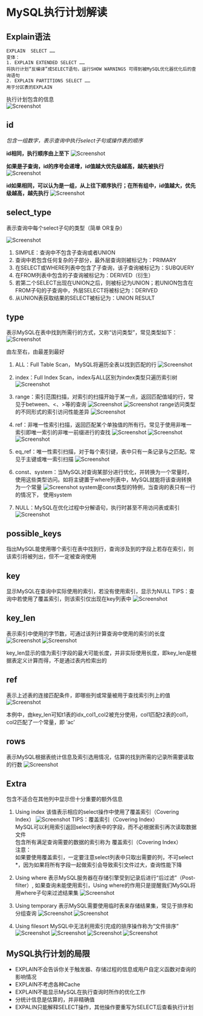 # MySQL执行计划解读
## Explain语法
```text
EXPLAIN  SELECT ……
变体：
1. EXPLAIN EXTENDED SELECT ……
将执行计划“反编译”成SELECT语句，运行SHOW WARNINGS 可得到被MySQL优化器优化后的查询语句 
2. EXPLAIN PARTITIONS SELECT ……
用于分区表的EXPLAIN
```
执行计划包含的信息  
![Screenshot](../img/mysql/explain/01.png)

## id
*包含一组数字，表示查询中执行select子句或操作表的顺序*

**id相同，执行顺序由上至下**
![Screenshot](../img/mysql/explain/02.png)
     
**如果是子查询，id的序号会递增，id值越大优先级越高，越先被执行**
![Screenshot](../img/mysql/explain/03.png)

**id如果相同，可以认为是一组，从上往下顺序执行；在所有组中，id值越大，优先级越高，越先执行**
![Screenshot](../img/mysql/explain/04.png)

## select_type 
表示查询中每个select子句的类型（简单 OR复杂）
 
![Screenshot](../img/mysql/explain/05.png)

1. SIMPLE：查询中不包含子查询或者UNION
2. 查询中若包含任何复杂的子部分，最外层查询则被标记为：PRIMARY
3. 在SELECT或WHERE列表中包含了子查询，该子查询被标记为：SUBQUERY
4. 在FROM列表中包含的子查询被标记为：DERIVED（衍生）
5. 若第二个SELECT出现在UNION之后，则被标记为UNION；若UNION包含在  FROM子句的子查询中，外层SELECT将被标记为：DERIVED
6. 从UNION表获取结果的SELECT被标记为：UNION RESULT
 
## type
 
表示MySQL在表中找到所需行的方式，又称“访问类型”，常见类型如下：
![Screenshot](../img/mysql/explain/1.png)
 


由左至右，由最差到最好
 
1. ALL：Full Table Scan， MySQL将遍历全表以找到匹配的行
![Screenshot](../img/mysql/explain/2.png)

2. index：Full Index Scan，index与ALL区别为index类型只遍历索引树
![Screenshot](../img/mysql/explain/3.png)
 
3. range：索引范围扫描，对索引的扫描开始于某一点，返回匹配值域的行，常见于between、<、>等的查询
![Screenshot](../img/mysql/explain/4.png)
![Screenshot](../img/mysql/explain/5.png)
range访问类型的不同形式的索引访问性能差异
![Screenshot](../img/mysql/explain/6.png)

4. ref：非唯一性索引扫描，返回匹配某个单独值的所有行。常见于使用非唯一索引即唯一索引的非唯一前缀进行的查找
![Screenshot](../img/mysql/explain/7.png)
![Screenshot](../img/mysql/explain/8.png)
![Screenshot](../img/mysql/explain/9.png)
 
5. eq_ref：唯一性索引扫描，对于每个索引键，表中只有一条记录与之匹配。常见于主键或唯一索引扫描
![Screenshot](../img/mysql/explain/10.png)
 
6. const、system：当MySQL对查询某部分进行优化，并转换为一个常量时，使用这些类型访问。如将主键置于where列表中，MySQL就能将该查询转换为一个常量
![Screenshot](../img/mysql/explain/11.png)
system是const类型的特例，当查询的表只有一行的情况下， 使用system
 
7. NULL：MySQL在优化过程中分解语句，执行时甚至不用访问表或索引
![Screenshot](../img/mysql/explain/12.png)
 
## possible_keys
 
指出MySQL能使用哪个索引在表中找到行，查询涉及到的字段上若存在索引，则该索引将被列出，但不一定被查询使用
 
## key
显示MySQL在查询中实际使用的索引，若没有使用索引，显示为NULL
TIPS：查询中若使用了覆盖索引，则该索引仅出现在key列表中
![Screenshot](../img/mysql/explain/13.png)


 

## key_len
表示索引中使用的字节数，可通过该列计算查询中使用的索引的长度
![Screenshot](../img/mysql/explain/14.png)
![Screenshot](../img/mysql/explain/15.png)


 



key_len显示的值为索引字段的最大可能长度，并非实际使用长度，即key_len是根据表定义计算而得，不是通过表内检索出的
 
## ref
表示上述表的连接匹配条件，即哪些列或常量被用于查找索引列上的值
![Screenshot](../img/mysql/explain/16.png)
 


本例中，由key_len可知t1表的idx_col1_col2被充分使用，col1匹配t2表的col1，col2匹配了一个常量，即 ’ac’
 
 
## rows
表示MySQL根据表统计信息及索引选用情况，估算的找到所需的记录所需要读取的行数
![Screenshot](../img/mysql/explain/17.png)
 


 

## Extra
包含不适合在其他列中显示但十分重要的额外信息
 
1. Using index
该值表示相应的select操作中使用了覆盖索引（Covering Index）
![Screenshot](../img/mysql/explain/18.png)
TIPS：覆盖索引（Covering Index）  
MySQL可以利用索引返回select列表中的字段，而不必根据索引再次读取数据文件  
包含所有满足查询需要的数据的索引称为 覆盖索引（Covering Index）  
注意：  
如果要使用覆盖索引，一定要注意select列表中只取出需要的列，不可select *，因为如果将所有字段一起做索引会导致索引文件过大，查询性能下降
 
2. Using where
表示MySQL服务器在存储引擎受到记录后进行“后过滤”（Post-filter）,
如果查询未能使用索引，Using where的作用只是提醒我们MySQL将用where子句来过滤结果集
![Screenshot](../img/mysql/explain/19.png)
 
3. Using temporary
表示MySQL需要使用临时表来存储结果集，常见于排序和分组查询
![Screenshot](../img/mysql/explain/20.png)
![Screenshot](../img/mysql/explain/21.png)
 
4. Using filesort
MySQL中无法利用索引完成的排序操作称为“文件排序”
![Screenshot](../img/mysql/explain/22.png)
![Screenshot](../img/mysql/explain/23.png)
![Screenshot](../img/mysql/explain/24.png)
![Screenshot](../img/mysql/explain/25.png)
 


 



 



 



 

## MySQL执行计划的局限
 
- EXPLAIN不会告诉你关于触发器、存储过程的信息或用户自定义函数对查询的影响情况
- EXPLAIN不考虑各种Cache
- EXPLAIN不能显示MySQL在执行查询时所作的优化工作
- 分统计信息是估算的，并非精确值
- EXPALIN只能解释SELECT操作，其他操作要重写为SELECT后查看执行计划
 
